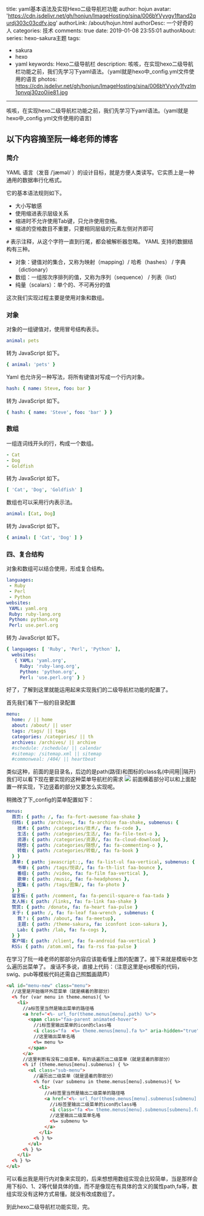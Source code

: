 title: yaml基本语法及实现Hexo二级导航栏功能
author: hojun
avatar: 'https://cdn.jsdelivr.net/gh/honjun/ImageHosting/sina/006bYVyvgy1ftand2qurdj303c03cdfv.jpg'
authorLink: /about/hojun.html
authorDesc: 一个好奇的人
categories: 技术
comments: true
date: 2019-01-08 23:55:01
authorAbout:
series: hexo-sakura主题
tags:
 - sakura
 - hexo
 - yaml
keywords: Hexo二级导航栏
description: 咳咳，在实现hexo二级导航栏功能之前，我们先学习下yaml语法。（yaml就是hexo中_config.yml文件使用的语言
photos: https://cdn.jsdelivr.net/gh/honjun/ImageHosting/sina/006bYVyvly1fyzlm1pnvqj30zo0iie81.jpg
---
咳咳，在实现hexo二级导航栏功能之前，我们先学习下yaml语法。（yaml就是hexo中_config.yml文件使用的语言)
## 以下内容摘至阮一峰老师的博客

### 简介
YAML 语言（发音 /ˈjæməl/ ）的设计目标，就是方便人类读写。它实质上是一种通用的数据串行化格式。

它的基本语法规则如下。

 - 大小写敏感
 - 使用缩进表示层级关系
 - 缩进时不允许使用Tab键，只允许使用空格。
 - 缩进的空格数目不重要，只要相同层级的元素左侧对齐即可

`#` 表示注释，从这个字符一直到行尾，都会被解析器忽略。
YAML 支持的数据结构有三种。

 - 对象：键值对的集合，又称为映射（mapping）/ 哈希（hashes） / 字典（dictionary）
 - 数组：一组按次序排列的值，又称为序列（sequence） / 列表（list）
 - 纯量（scalars）：单个的、不可再分的值

这次我们实现过程主要是使用对象和数组。

### 对象

对象的一组键值对，使用冒号结构表示。
```yml
animal: pets
```
转为 JavaScript 如下。
```yml
{ animal: 'pets' }
```
Yaml 也允许另一种写法，将所有键值对写成一个行内对象。
```yml
hash: { name: Steve, foo: bar } 
```
转为 JavaScript 如下。
```yml
{ hash: { name: 'Steve', foo: 'bar' } }
```
### 数组
一组连词线开头的行，构成一个数组。
```yml
- Cat
- Dog
- Goldfish
```
转为 JavaScript 如下。
```yml
[ 'Cat', 'Dog', 'Goldfish' ]
```
数组也可以采用行内表示法。
```yml
animal: [Cat, Dog]
```
转为 JavaScript 如下。
```yml
{ animal: [ 'Cat', 'Dog' ] }
```
### 四、复合结构
对象和数组可以结合使用，形成复合结构。
```yml
languages:
 - Ruby
 - Perl
 - Python 
websites:
 YAML: yaml.org 
 Ruby: ruby-lang.org 
 Python: python.org 
 Perl: use.perl.org
```
转为 JavaScript 如下。
```yml
{ languages: [ 'Ruby', 'Perl', 'Python' ],
  websites: 
   { YAML: 'yaml.org',
     Ruby: 'ruby-lang.org',
     Python: 'python.org',
     Perl: 'use.perl.org' } }
```
好了，了解到这里就能运用起来实现我们的二级导航栏功能的配置了。

首先我们看下一般的目录配置
```yml
menu:
  home: / || home
  about: /about/ || user
  tags: /tags/ || tags
  categories: /categories/ || th
  archives: /archives/ || archive
  #schedule: /schedule/ || calendar
  #sitemap: /sitemap.xml || sitemap
  #commonweal: /404/ || heartbeat
```
类似这种，前面的是目录名，后边的是path(路径)和图标的class名(中间用||隔开)
我们可以看下现在要实现的这种菜单导航栏的需求
![](https://cdn.jsdelivr.net/gh/honjun/ImageHosting/sina/006bYVyvly1fyzlm1pnvqj30zo0iie81.jpg)
前面横着部分可以和上面配置一样实现，下边竖着的部分又要怎么实现呢。

稍微改了下_config的菜单配置如下：
```yml
menus:
  首页: { path: /, fa: fa-fort-awesome faa-shake }
  归档: { path: /archives, fa: fa-archive faa-shake, submenus: { 
    技术: { path: /categories/技术/, fa: fa-code }, 
    生活: { path: /categories/生活/, fa: fa-file-text-o }, 
    资源: { path: /categories/资源/, fa: fa-cloud-download }, 
    随想: { path: /categories/随想/, fa: fa-commenting-o },
    转载: { path: /categories/转载/, fa: fa-book }
  } }
  清单: { path: javascript:;, fa: fa-list-ul faa-vertical, submenus: { 
    书单: { path: /tags/悦读/, fa: fa-th-list faa-bounce }, 
    番组: { path: /video, fa: fa-film faa-vertical }, 
    歌单: { path: /music, fa: fa-headphones },
    图集: { path: /tags/图集/, fa: fa-photo }
  } }
  留言板: { path: /comment, fa: fa-pencil-square-o faa-tada }
  友人帐: { path: /links, fa: fa-link faa-shake }
  赞赏: { path: /donate, fa: fa-heart faa-pulse }
  关于: { path: /, fa: fa-leaf faa-wrench , submenus: { 
    我？: { path: /about, fa: fa-meetup}, 
    主题: { path: /theme-sakura, fa: iconfont icon-sakura },
    Lab: { path: /lab, fa: fa-cogs },
  } }
  客户端: { path: /client, fa: fa-android faa-vertical }
  RSS: { path: /atom.xml, fa: fa-rss faa-pulse }
```
在学习了阮一峰老师的那部分内容应该能看懂上图的配置了。接下来就是模板中怎么遍历出菜单了。
废话不多说，直接上代码：（注意这里是ejs模板的代码，swig、pub等模板代码还需自己照瓢画葫芦）
```html
<ul id="menu-new" class="menu">
  //这里是开始循环外层菜单（就是横着的那部分）
  <% for (var menu in theme.menus){ %>
    <li>
      //a标签里当然是输出菜单的路径咯
      <a href="<%- url_for(theme.menus[menu].path) %>">
        <span class="faa-parent animated-hover">
          //i标签里输出菜单的icon的class咯
          <i class="fa  <%= theme.menus[menu].fa %>" aria-hidden="true"></i>
          //这里输出菜单名咯
          <%= menu %>
        </span>
      </a>
      //这里判断有没有二级菜单，有的话遍历出二级菜单（就是竖着的那部分）
      <% if (theme.menus[menu].submenus) { %>
        <ul class="sub-menu">
          //遍历出二级菜单（就是竖着的那部分）
          <% for (var submenu in theme.menus[menu].submenus){ %>
            <li>
              //a标签里当然是输出二级菜单的路径咯
              <a href="<%- url_for(theme.menus[menu].submenus[submenu].path) %>">
                //i标签里输出二级菜单的icon的class咯
                <i class="fa <%= theme.menus[menu].submenus[submenu].fa %>" aria-hidden="true"></i>
                //这里输出二级菜单名咯
                <%= submenu %>
              </a>
            </li>
          <% } %>
        </ul>
      <% } %>
    </li>
  <% } %>
</ul>
```
可以看出我是用行内对象来实现的，后来想想用数组实现会比较简单，当是那样会用下标0、1、2等代替具体的值，而不是像现在有具体的含义的属性path,fa等，数组实现没有这种方式易懂。就没有改成数组了。

到此hexo二级导航栏功能实现，完。


